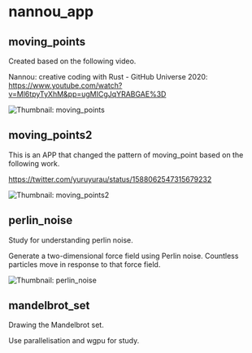 # nannou_app

## moving_points
Created based on the following video.

Nannou: creative coding with Rust - GitHub Universe 2020: https://www.youtube.com/watch?v=Ml6tpyTyXhM&pp=ugMICgJqYRABGAE%3D

![Thumbnail: moving_points](thumbnail/moving_points.gif)

## moving_points2
This is an APP that changed the pattern of moving_point based on the following work.

https://twitter.com/yuruyurau/status/1588062547315679232

![Thumbnail: moving_points2](thumbnail/moving_points2.gif)

## perlin_noise
Study for understanding perlin noise.

Generate a two-dimensional force field using Perlin noise. Countless particles move in response to that force field.

![Thumbnail: perlin_noise](thumbnail/perlin_noise.gif)

## mandelbrot_set
Drawing the Mandelbrot set.

Use parallelisation and wgpu for study.
